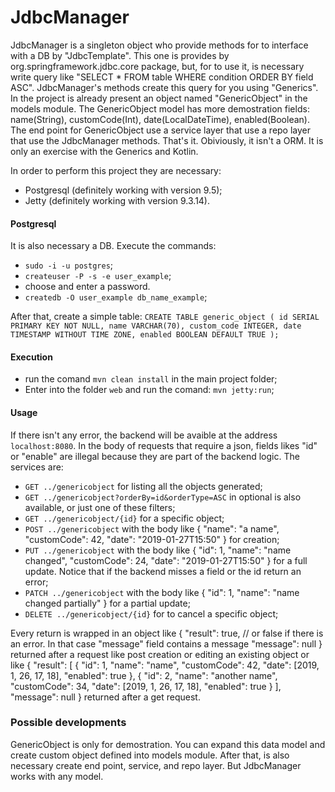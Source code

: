 # JdbcManager
JdbcManager is a singleton object who provide methods for to interface with a DB by "JdbcTemplate".
This one is provides by org.springframework.jdbc.core package, but, for to use it, is necessary write query
like "SELECT * FROM table WHERE condition ORDER BY field ASC".
JdbcManager's methods create this query for you using "Generics".
In the project is already present an object named "GenericObject" in the models module.
The GenericObject model has more demostration fields: name(String), customCode(Int), date(LocalDateTime), enabled(Boolean).
The end point for GenericObject use a service layer that use a repo layer that use the JdbcManager methods.
That's it.
Obiviously, it isn't a ORM. It is only an exercise with the Generics and Kotlin.

In order to perform this project they are necessary:
- Postgresql (definitely working with version 9.5);
- Jetty (definitely working with version 9.3.14).

#### Postgresql
It is also necessary a DB.
Execute the commands:
- `sudo -i -u postgres`;
- `createuser -P -s -e user_example`;
- choose and enter a password.
- `createdb -O user_example db_name_example`;

After that, create a simple table:
`CREATE TABLE generic_object (
    id SERIAL PRIMARY KEY NOT NULL,
    name VARCHAR(70),
    custom_code INTEGER,
    date TIMESTAMP WITHOUT TIME ZONE,
    enabled BOOLEAN DEFAULT TRUE
);`

#### Execution
- run the comand `mvn clean install` in the main project folder;
- Enter into the folder `web` and run the comand: `mvn jetty:run`;

#### Usage
If there isn't any error, the backend will be avaible at the address `localhost:8080`.
In the body of requests that require a json, fields likes "id" or "enable" are illegal because they are part of the backend logic.
The services are:
- `GET ../genericobject` for listing all the objects generated;
- `GET ../genericobject?orderBy=id&orderType=ASC` in optional is also available, or just one of these filters;
- `GET ../genericobject/{id}` for a specific object;
- `POST ../genericobject` with the body like
    {
        "name": "a name",
        "customCode": 42,
        "date": "2019-01-27T15:50"
    }
    for creation;
- `PUT ../genericobject` with the body like
    {
        "id": 1,
        "name": "name changed",
        "customCode": 24,
        "date": "2019-01-27T15:50"
    }
    for a full update. Notice that if the backend misses a field or the id return an error;
- `PATCH ../genericobject` with the body like
    {
        "id": 1,
        "name": "name changed partially"
    }
    for a partial update;
- `DELETE ../genericobject/{id}` for to cancel a specific object;

Every return is wrapped in an object like
{
    "result": true, // or false if there is an error. In that case "message" field contains a message
    "message": null
}
returned after a request like post creation or editing an existing object or like
{
    "result": [
        {
            "id": 1,
            "name": "name",
            "customCode": 42,
            "date": [2019, 1, 26, 17, 18],
            "enabled": true
        },
        {
            "id": 2,
            "name": "another name",
            "customCode": 34,
            "date": [2019, 1, 26, 17, 18],
            "enabled": true
        }
    ],
    "message": null
}
returned after a get request.

### Possible developments
GenericObject is only for demostration.
You can expand this data model and create custom object defined into models module.
After that, is also necessary create end point, service, and repo layer.
But JdbcManager works with any model.